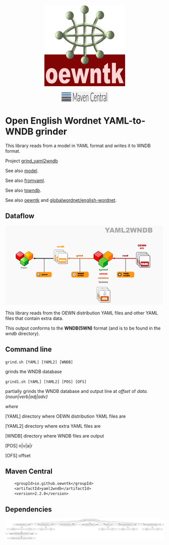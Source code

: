 <p align="center">
<img width="256" height="256" src="images/oewntk.png" alt="OEWNTK">
</p>
<p align="center">
<img width="150" src="images/mavencentral.png" alt="MavenCentral">
</p>

# Open English Wordnet YAML-to-WNDB grinder

This library reads from a model in YAML format and writes it to WNDB format.

Project [grind_yaml2wndb](https://github.com/oewntk/grind_yaml2wndb)

See also [model](https://github.com/oewntk/model/blob/master/README.md).

See also [fromyaml](https://github.com/oewntk/fromyaml/blob/master/README.md).

See also [towndb](https://github.com/oewntk/towndb/blob/master/README.md).

See also [oewntk](https://github.com/oewntk)
and [globalwordnet/english-wordnet](https://github.com/globalwordnet/english-wordnet).

## Dataflow

![Dataflow](images/dataflow_yaml2wndb.png  "Dataflow")

This library reads from the OEWN distribution YAML files and other YAML files that contain extra data.

This output conforms to the **WNDB(5WN)** format (and is to be found in the _wndb_ directory).

## Command line

`grind.sh [YAML] [YAML2] [WNDB]`

grinds the WNDB database

`grind1.sh [YAML] [YAML2] [POS] [OFS]`

partially grinds the WNDB database and output line at *offset* of *data.{noun|verb|adj|adv}*

*where*

[YAML] directory where OEWN distribution YAML files are

[YAML2] directory where extra YAML files are

[WNDB] directory where WNDB files are output

[POS] n|v|a|r

[OFS] offset

## Maven Central

		<groupId>io.github.oewntk</groupId>
		<artifactId>yaml2wndb</artifactId>
		<version>2.2.0</version>

## Dependencies

![Dependencies](images/grind-yaml2wndb.png  "Dataflow")

